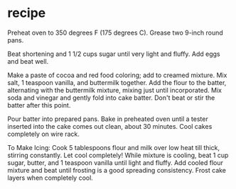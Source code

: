 # recipe
Preheat oven to 350 degrees F (175 degrees C). Grease two 9-inch round pans.

Beat shortening and 1 1/2 cups sugar until very light and fluffy. Add eggs and beat well.

Make a paste of cocoa and red food coloring; add to creamed mixture. Mix salt, 1 teaspoon vanilla, and buttermilk together. Add the flour to the batter, alternating with the buttermilk mixture, mixing just until incorporated. Mix soda and vinegar and gently fold into cake batter. Don't beat or stir the batter after this point.

Pour batter into prepared pans. Bake in preheated oven until a tester inserted into the cake comes out clean, about 30 minutes. Cool cakes completely on wire rack.

To Make Icing: Cook 5 tablespoons flour and milk over low heat till thick, stirring constantly. Let cool completely! While mixture is cooling, beat 1 cup sugar, butter, and 1 teaspoon vanilla until light and fluffy. Add cooled flour mixture and beat until frosting is a good spreading consistency. Frost cake layers when completely cool.
